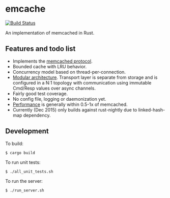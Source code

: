 # emcache

[![Build Status](https://travis-ci.org/numerodix/emcache.svg?branch=master)](https://travis-ci.org/numerodix/emcache)

An implementation of memcached in Rust.


## Features and todo list

* Implements the [memcached protocol](doc/Protocol-support.md).
* Bounded cache with LRU behavior.
* Concurrency model based on thread-per-connection.
* [Modular architecture](doc/Architecture.md). Transport layer is separate from storage and is configured in a N:1 topology with communication using immutable Cmd/Resp values over async channels.
* Fairly good test coverage.
* No config file, logging or daemonization yet.
* [Performance](pyemc/ABOUT.md) is generally within 0.5-1x of memcached.
* Currently (Dec 2015) only builds against rust-nightly due to linked-hash-map dependency.


## Development

To build:

    $ cargo build

To run unit tests:

    $ ./all_unit_tests.sh

To run the server:
    
    $ ./run_server.sh
